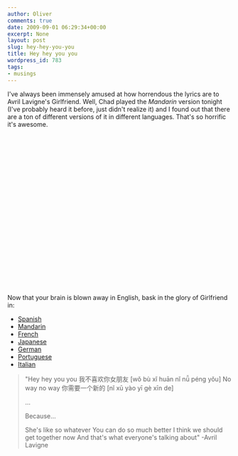 ```yaml
---
author: Oliver
comments: true
date: 2009-09-01 06:29:34+00:00
excerpt: None
layout: post
slug: hey-hey-you-you
title: Hey hey you you
wordpress_id: 783
tags:
- musings
---
```


I've always been immensely amused at how horrendous the lyrics are to Avril Lavigne's Girlfriend.  Well, Chad played the <em>Mandarin</em> version tonight (I've probably heard it before, just didn't realize it) and I found out that there are a ton of different versions of it in different languages.  That's so horrific it's awesome.

<object width="425" height="344"><param name="movie" value="http://www.youtube.com/v/iT5Ez_qxpc0&hl=en&fs=1&"></param><param name="allowFullScreen" value="true"></param><param name="allowscriptaccess" value="always"></param><embed src="http://www.youtube.com/v/iT5Ez_qxpc0&hl=en&fs=1&" type="application/x-shockwave-flash" allowscriptaccess="always" allowfullscreen="true" width="425" height="344"></embed></object>

Now that your brain is blown away in English, bask in the glory of Girlfriend in:

<ul>
<li><a href="http://www.youtube.com/watch?v=j2GWMEANbJQ">Spanish</a></li>
<li><a href="http://www.youtube.com/watch?v=CeA-kUsK-rw">Mandarin</a></li>
<li><a href="http://www.youtube.com/watch?v=oTuYj9Nii1E">French</a></li>
<li><a href="http://www.youtube.com/watch?v=-LqsLLC4zuM">Japanese</a></li>
<li><a href="http://www.youtube.com/watch?v=0UxVli_9lTw">German</a></li>
<li><a href="http://www.youtube.com/watch?v=WUQbfseiRIo">Portuguese</a></li>
<li><a href="http://www.youtube.com/watch?v=1yVHB204tDA">Italian</a></li>
</ul>

<blockquote class="lyrics">"Hey hey you you
我不喜欢你女朋友 [wǒ bù xǐ huān nǐ nǚ péng yǒu]
No way no way
你需要一个新的 [nǐ xū yào yī gè xīn de]

...

Because...

She's like so whatever
You can do so much better
I think we should get together now
And that's what everyone's talking about" -Avril Lavigne</blockquote>